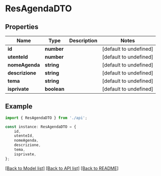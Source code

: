 # ResAgendaDTO


## Properties

Name | Type | Description | Notes
------------ | ------------- | ------------- | -------------
**id** | **number** |  | [default to undefined]
**utenteId** | **number** |  | [default to undefined]
**nomeAgenda** | **string** |  | [default to undefined]
**descrizione** | **string** |  | [default to undefined]
**tema** | **string** |  | [default to undefined]
**isprivate** | **boolean** |  | [default to undefined]

## Example

```typescript
import { ResAgendaDTO } from './api';

const instance: ResAgendaDTO = {
    id,
    utenteId,
    nomeAgenda,
    descrizione,
    tema,
    isprivate,
};
```

[[Back to Model list]](../README.md#documentation-for-models) [[Back to API list]](../README.md#documentation-for-api-endpoints) [[Back to README]](../README.md)
